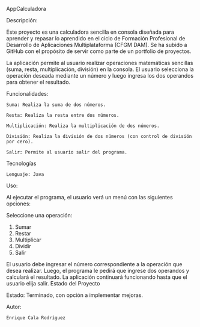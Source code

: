 AppCalculadora

Descripción:

Este proyecto es una calculadora sencilla en consola diseñada para aprender y repasar lo aprendido en el ciclo de Formación Profesional de Desarrollo de Aplicaciones Multiplataforma (CFGM DAM). Se ha subido a GitHub con el propósito de servir como parte de un portfolio de proyectos.

La aplicación permite al usuario realizar operaciones matemáticas sencillas (suma, resta, multiplicación, división) en la consola. El usuario selecciona la operación deseada mediante un número y luego ingresa los dos operandos para obtener el resultado.

Funcionalidades:

    Suma: Realiza la suma de dos números.

    Resta: Realiza la resta entre dos números.

    Multiplicación: Realiza la multiplicación de dos números.

    División: Realiza la división de dos números (con control de división por cero).

    Salir: Permite al usuario salir del programa.

Tecnologías

    Lenguaje: Java

Uso:

Al ejecutar el programa, el usuario verá un menú con las siguientes opciones:

Seleccione una operación:
1. Sumar
2. Restar
3. Multiplicar
4. Dividir
5. Salir

El usuario debe ingresar el número correspondiente a la operación que desea realizar. Luego, el programa le pedirá que ingrese dos operandos y calculará el resultado. La aplicación continuará funcionando hasta que el usuario elija salir.
Estado del Proyecto

Estado: 
    Terminado, con opción a implementar mejoras.

Autor:

    Enrique Cala Rodríguez

